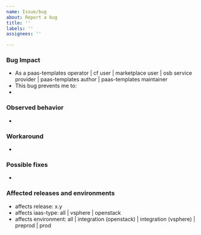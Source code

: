 ```yaml
---
name: Issue/bug
about: Report a bug
title: ''
labels: ''
assignees: ''

---
```


### Bug Impact 

<!-- hint: if you're reporting a bug or something broken, then describe unexpected negative impact of the bug, e.g. As a user, I expect my dataservice to be available  -->

* As a paas-templates operator | cf user | marketplace user | osb service provider | paas-templates author | paas-templates maintainer
* This bug prevents me to:
* 

<!--
and

* As a paas-templates operator | cf user | marketplace user | osb service provider | paas-templates author | paas-templates maintainer
* In order to 
* I need 
 -->

### Observed behavior

<!-- hint: you're reporting a bug or something broken, use this section to collect 
- observed symptoms. Remember this is a public repo. DON'T leak credentials or Orange internal URLs in text or screenshots
- diagnostic steps and commands
-->
* 

<!--
<details>

<summary></summary>
 
</details>
-->

### Workaround

<!-- hint: document how the impacted actor may workaround the issue  -->
* 

### Possible fixes

<!-- hint: document how a feature branch could address the feature or issue -->

* 

### Affected releases and environments

* affects release: x.y
* affects iaas-type: all | vsphere | openstack
* affects environment: all | integration (openstack) | integration (vsphere) | preprod | prod




<!--
